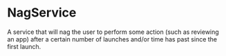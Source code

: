 ﻿# NagService
A service that will nag the user to perform some action (such as reviewing an app) after a certain number of launches and/or time has past since the first launch.